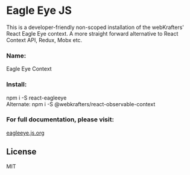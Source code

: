 # Eagle Eye JS

This is a developer-friendly non-scoped installation of the webKrafters' React Eagle Eye context. A more straight forward alternative to React Context API, Redux, Mobx etc.

### Name:

Eagle Eye Context

### Install:

npm i -S react-eagleeye\
Alternate: npm i -S @webkrafters/react-observable-context

### For full documentation, please visit:

<a href="https://eagleeye.js.org">eagleeye.js.org</a>

## License

MIT
